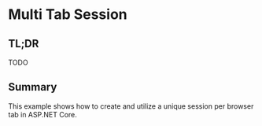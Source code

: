 # Multi Tab Session

## TL;DR
TODO

## Summary
This example shows how to create and utilize a unique session per browser tab in ASP.NET Core. 
